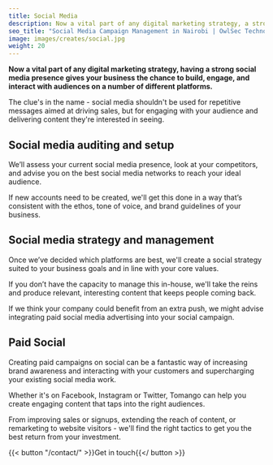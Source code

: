 ```yaml
---
title: Social Media
description: Now a vital part of any digital marketing strategy, a strong social media presence gives your business the chance to build, engage, and interact with audiences on a number of different platforms.
seo_title: "Social Media Campaign Management in Nairobi | OwlSec Technologies"
image: images/creates/social.jpg
weight: 20
---
```


**Now a vital part of any digital marketing strategy, having a strong social media presence gives your business the chance to build, engage, and interact with audiences on a number of different platforms.**

The clue's in the name - social media shouldn't be used for repetitive messages aimed at driving sales, but for engaging with your audience and delivering content they're interested in seeing.

## Social media auditing and setup

We’ll assess your current social media presence, look at your competitors, and advise you on the best social media networks to reach your ideal audience.

If new accounts need to be created, we'll get this done in a way that’s consistent with the ethos, tone of voice, and brand guidelines of your business.

## Social media strategy and management

Once we’ve decided which platforms are best, we'll create a social strategy suited to your business goals and in line with your core values.

If you don’t have the capacity to manage this in-house, we'll take the reins and produce relevant, interesting content that keeps people coming back.

If we think your company could benefit from an extra push, we might advise integrating paid social media advertising into your social campaign.

## Paid Social

Creating paid campaigns on social can be a fantastic way of increasing brand awareness and interacting with your customers and supercharging your existing social media work.

Whether it's on Facebook, Instagram or Twitter, Tomango can help you create engaging content that taps into the right audiences.

From improving sales or signups, extending the reach of content, or remarketing to website visitors - we'll find the right tactics to get you the best return from your investment.

{{< button "/contact/" >}}Get in touch{{</ button >}}
